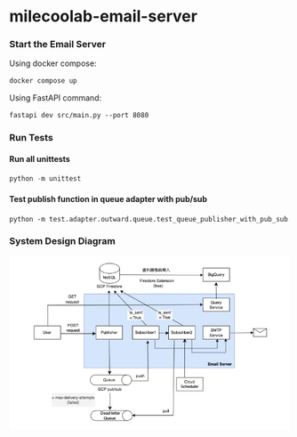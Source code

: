 # milecoolab-email-server

### Start the Email Server 
Using docker compose:
```python
docker compose up
```

Using FastAPI command:
```
fastapi dev src/main.py --port 8080 
```

### Run Tests

#### Run all unittests
```python
python -m unittest
```

#### Test publish function in queue adapter with pub/sub
```
python -m test.adapter.outward.queue.test_queue_publisher_with_pub_sub
```

### System Design Diagram
![Example Image](./images/system_design_diagram.png)
